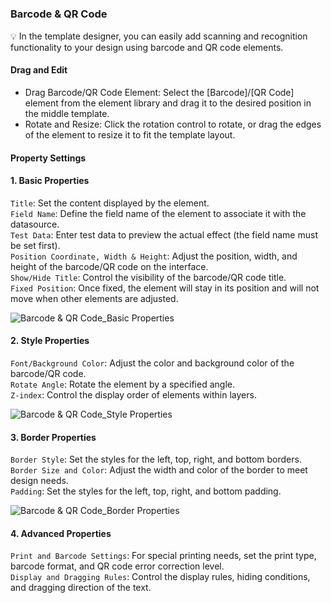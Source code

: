 <h5 id="start"></h5>

### Barcode & QR Code

<aside>
💡 In the template designer, you can easily add scanning and recognition functionality to your design using barcode and QR code elements.
</aside>

#### **Drag and Edit**

- Drag Barcode/QR Code Element: Select the [Barcode]/[QR Code] element from the element library and drag it to the desired position in the middle template.
- Rotate and Resize: Click the rotation control to rotate, or drag the edges of the element to resize it to fit the template layout.

#### Property Settings

#### 1. Basic Properties

`Title`: Set the content displayed by the element.<br/>
`Field Name`: Define the field name of the element to associate it with the datasource.<br/>
`Test Data`: Enter test data to preview the actual effect (the field name must be set first).<br/>
`Position Coordinate, Width & Height`: Adjust the position, width, and height of the barcode/QR code on the interface.<br/>
`Show/Hide Title`: Control the visibility of the barcode/QR code title.<br/>
`Fixed Position`: Once fixed, the element will stay in its position and will not move when other elements are adjusted.<br/>

![Barcode & QR Code_Basic Properties](../_images/zh-cn/条形码&二维码_基础属性.png)

#### 2. Style Properties

`Font/Background Color`: Adjust the color and background color of the barcode/QR code.<br/>
`Rotate Angle`: Rotate the element by a specified angle.<br/>
`Z-index`: Control the display order of elements within layers.<br/>

![Barcode & QR Code_Style Properties](../_images/zh-cn/条形码&二维码_样式属性.png)

#### 3. Border Properties

`Border Style`: Set the styles for the left, top, right, and bottom borders.<br/>
`Border Size and Color`: Adjust the width and color of the border to meet design needs.<br/>
`Padding`: Set the styles for the left, top, right, and bottom padding.<br/>

![Barcode & QR Code_Border Properties](../_images/zh-cn/条形码&二维码_边框属性.png)

#### 4. Advanced Properties

`Print and Barcode Settings`: For special printing needs, set the print type, barcode format, and QR code error correction level.<br/>
`Display and Dragging Rules`: Control the display rules, hiding conditions, and dragging direction of the text.<br/>